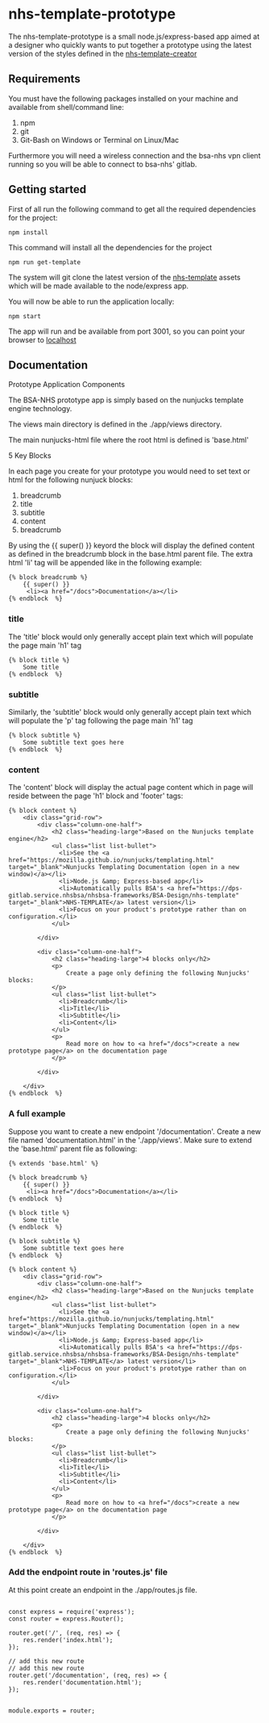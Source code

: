 # nhs-template-prototype

The nhs-template-prototype is a small node.js/express-based app aimed at a designer who quickly wants to put together a prototype using the latest version of the styles defined in the  [nhs-template-creator](https://dps-gitlab.service.nhsbsa/nhsbsa-frameworks/BSA-Design/nhs-template-creator)

## Requirements

You must have the following packages installed on your machine and available from shell/command line:

1. npm
2. git
3. Git-Bash on Windows or Terminal on Linux/Mac

Furthermore you will need a wireless connection and the bsa-nhs vpn client running so you will be able to connect to bsa-nhs' gitlab.

## Getting started

First of all run the following command to get all the required dependencies for the project:

```
npm install
```

This command will install all the dependencies for the project

```
npm run get-template
```

The system will git clone the latest version of the [nhs-template](https://dps-gitlab.service.nhsbsa/nhsbsa-frameworks/BSA-Design/nhs-template) assets which will be made available to the node/express app.

You will now be able to run the application locally:

```
npm start
```

The app will run and be available from port 3001, so you can point your browser to [localhost](http://localhost:3001)

## Documentation

Prototype Application Components

The BSA-NHS prototype app is simply based on the nunjucks template engine technology.

The views main directory is defined in the ./app/views directory.

The main nunjucks-html file where the root html is defined is 'base.html'

5 Key Blocks

In each page you create for your prototype you would need to set text or html for the following nunjuck blocks:

1. breadcrumb
2. title
3. subtitle
4. content
5. breadcrumb

By using the {{ super() }} keyord the block will display the defined content as defined in the breadcrumb block in the base.html parent file. The extra html 'li' tag will be appended like in the following example:

```
{% block breadcrumb %}
    {{ super() }}
     <li><a href="/docs">Documentation</a></li>
{% endblock  %}
```
### title
The 'title' block would only generally accept plain text which will populate the page main 'h1' tag

```
{% block title %}
    Some title
{% endblock  %}
```

### subtitle

Similarly, the 'subtitle' block would only generally accept plain text which will populate the 'p' tag following the page main 'h1' tag

```
{% block subtitle %}
    Some subtitle text goes here
{% endblock  %}
```

### content

The 'content' block will display the actual page content which in page will reside between the page 'h1' block and 'footer' tags:
```
{% block content %}
    <div class="grid-row">
        <div class="column-one-half">
            <h2 class="heading-large">Based on the Nunjucks template engine</h2>
            <ul class="list list-bullet">
              <li>See the <a href="https://mozilla.github.io/nunjucks/templating.html" target="_blank">Nunjucks Templating Documentation (open in a new window)</a></li>
              <li>Node.js &amp; Express-based app</li>
              <li>Automatically pulls BSA's <a href="https://dps-gitlab.service.nhsbsa/nhsbsa-frameworks/BSA-Design/nhs-template" target="_blank">NHS-TEMPLATE</a> latest version</li>
              <li>Focus on your product's prototype rather than on configuration.</li>
            </ul>

        </div>

        <div class="column-one-half">
            <h2 class="heading-large">4 blocks only</h2>
            <p>
                Create a page only defining the following Nunjucks' blocks:
            </p>
            <ul class="list list-bullet">
              <li>Breadcrumb</li>
              <li>Title</li>
              <li>Subtitle</li>
              <li>Content</li>
            </ul>
            <p>
                Read more on how to <a href="/docs">create a new prototype page</a> on the documentation page
            </p>

        </div>

    </div>
{% endblock  %}
```

### A full example

Suppose you want to create a new endpoint '/documentation'. Create a new file named 'documentation.html' in the './app/views'. Make sure to extend the 'base.html' parent file as following:

```
{% extends 'base.html' %}

{% block breadcrumb %}
    {{ super() }}
     <li><a href="/docs">Documentation</a></li>
{% endblock  %}

{% block title %}
    Some title
{% endblock  %}

{% block subtitle %}
    Some subtitle text goes here
{% endblock  %}

{% block content %}
    <div class="grid-row">
        <div class="column-one-half">
            <h2 class="heading-large">Based on the Nunjucks template engine</h2>
            <ul class="list list-bullet">
              <li>See the <a href="https://mozilla.github.io/nunjucks/templating.html" target="_blank">Nunjucks Templating Documentation (open in a new window)</a></li>
              <li>Node.js &amp; Express-based app</li>
              <li>Automatically pulls BSA's <a href="https://dps-gitlab.service.nhsbsa/nhsbsa-frameworks/BSA-Design/nhs-template" target="_blank">NHS-TEMPLATE</a> latest version</li>
              <li>Focus on your product's prototype rather than on configuration.</li>
            </ul>

        </div>

        <div class="column-one-half">
            <h2 class="heading-large">4 blocks only</h2>
            <p>
                Create a page only defining the following Nunjucks' blocks:
            </p>
            <ul class="list list-bullet">
              <li>Breadcrumb</li>
              <li>Title</li>
              <li>Subtitle</li>
              <li>Content</li>
            </ul>
            <p>
                Read more on how to <a href="/docs">create a new prototype page</a> on the documentation page
            </p>

        </div>

    </div>
{% endblock  %}
```

### Add the endpoint route in 'routes.js' file

At this point create an endpoint in the ./app/routes.js file.
```

const express = require('express');
const router = express.Router();

router.get('/', (req, res) => {
    res.render('index.html');
});

// add this new route
// add this new route
router.get('/documentation', (req, res) => {
    res.render('documentation.html');
});


module.exports = router;
```
